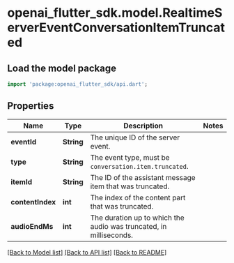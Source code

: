 # openai_flutter_sdk.model.RealtimeServerEventConversationItemTruncated

## Load the model package
```dart
import 'package:openai_flutter_sdk/api.dart';
```

## Properties
Name | Type | Description | Notes
------------ | ------------- | ------------- | -------------
**eventId** | **String** | The unique ID of the server event. | 
**type** | **String** | The event type, must be `conversation.item.truncated`. | 
**itemId** | **String** | The ID of the assistant message item that was truncated. | 
**contentIndex** | **int** | The index of the content part that was truncated. | 
**audioEndMs** | **int** | The duration up to which the audio was truncated, in milliseconds.  | 

[[Back to Model list]](../README.md#documentation-for-models) [[Back to API list]](../README.md#documentation-for-api-endpoints) [[Back to README]](../README.md)



